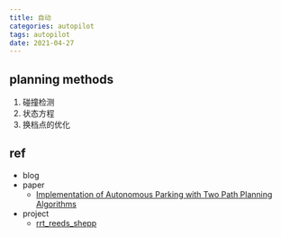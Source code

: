 ```yaml
---
title: 自动
categories: autopilot
tags: autopilot
date: 2021-04-27
---
```


## planning methods

1. 碰撞检测
2. 状态方程
3. 换档点的优化




## ref

- blog
- paper
    - [Implementation of Autonomous Parking with Two Path Planning Algorithms](https://web.archive.org/web/20200608071214/http://kth.diva-portal.org/smash/get/diva2:1329148/FULLTEXT01.pdf)
- project
    - [rrt_reeds_shepp](https://github.com/sjs5904/Reeds-Shepp/blob/master/rrt_reeds_shepp.py)